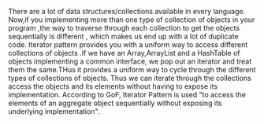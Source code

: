 There are a lot of data structures/collections available in every language. Now,if you implementing more than one type of collection of objects in your program ,the way to traverse through each collection to get the objects sequentially is different , which makes us end up with a lot of duplicate code. Iterator pattern provides you with a uniform way to access different collections of objects .If we have an Array,ArrayList and a HashTable of objects implementing a common interface, we pop out an iterator and treat them the same.THus it provides a uniform way to cycle through the different types of collections of objects.
Thus we can iterate through the collections access the objects and its elements without having to expose its implementation.
According to GoF, Iterator Pattern is used "to access the elements of an aggregate object sequentially without exposing its underlying implementation".
